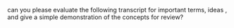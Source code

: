 can you please evaluate the following transcript for important terms, ideas , and give a simple demonstration of the concepts for review? 